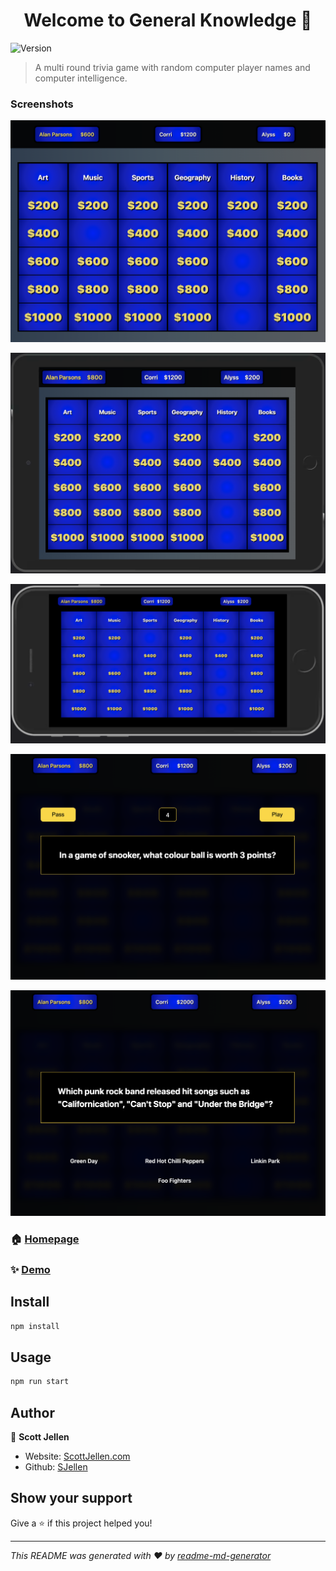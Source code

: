 <h1 align="center">Welcome to General Knowledge 👋</h1>
<p>
  <img alt="Version" src="https://img.shields.io/badge/version-0.1.0-blue.svg?cacheSeconds=2592000" />
</p>

> A multi round trivia game with random computer player names and computer intelligence.

### Screenshots

![](screenshots/desktop.png)
  
  
![](screenshots/tablet.png)
  
  
![](screenshots/mobile.png)
  
  
![](screenshots/question.png)
  
  
![](screenshots/answer.png)
  
  

### 🏠 [Homepage](https://generalknowledge.vercel.app/)

### ✨ [Demo](https://generalknowledge.vercel.app/)

## Install

```sh
npm install
```

## Usage

```sh
npm run start
```

## Author

👤 **Scott Jellen**

* Website: [ScottJellen.com](https://scottjellen.com/)
* Github: [SJellen](https://github.com/SJellen)

## Show your support

Give a ⭐️ if this project helped you!

***
_This README was generated with ❤️ by [readme-md-generator](https://github.com/kefranabg/readme-md-generator)_